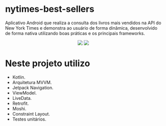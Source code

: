 # nytimes-best-sellers

Aplicativo Android que realiza a consulta dos livros mais vendidos na API do New York Times e demonstra ao usuário de forma dinâmica, desenvolvido de forma nativa utilizando boas práticas e os principais frameworks.

<p align="center">
   <img src="https://cdn-images-1.medium.com/max/800/1*Iek3N-IezZz8qmkA42WGVw.png" weight="200"/>
   <img src="https://cdn-images-1.medium.com/max/800/1*8uY_wc8gOz9hk7d4UPJKeg.png" weight="200"/>
</p>

# Neste projeto utilizo
-   Kotlin.
-   Arquitetura MVVM.
-   Jetpack Navigation.
-   ViewModel.
-   LiveData.
-   Retrofit.
-   Moshi.
-   Constraint Layout.
-   Testes unitários.
